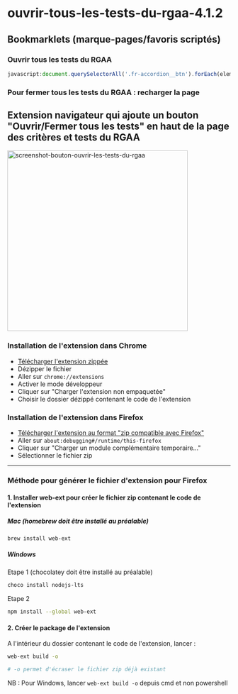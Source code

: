 # ouvrir-tous-les-tests-du-rgaa-4.1.2

## Bookmarklets (marque-pages/favoris scriptés)
### Ouvrir tous les tests du RGAA
```javascript
javascript:document.querySelectorAll('.fr-accordion__btn').forEach(element => element.setAttribute('aria-expanded', 'true'));
```
### Pour fermer tous les tests du RGAA : recharger la page

## Extension navigateur qui ajoute un bouton "Ouvrir/Fermer tous les tests" en haut de la page des critères et tests du RGAA

<img width="407" alt="screenshot-bouton-ouvrir-les-tests-du-rgaa" src="https://github.com/user-attachments/assets/e1af28aa-9d4d-43a2-8e28-0ec6661f78fa">

### Installation de l'extension dans Chrome

- [Télécharger l'extension zippée](https://github.com/florentroques/ouvrir-et-fermer-tous-les-tests-du-rgaa/releases/download/v1.0.0/ouvrir-et-fermer-tous-les-tests-du-rgaa-v1.0.0-chrome.zip)
- Dézipper le fichier
- Aller sur `chrome://extensions`
- Activer le mode développeur
- Cliquer sur "Charger l'extension non empaquetée"
- Choisir le dossier dézippé contenant le code de l'extension

### Installation de l'extension dans Firefox
- [Télécharger l'extension au format "zip compatible avec Firefox"](https://github.com/florentroques/ouvrir-et-fermer-tous-les-tests-du-rgaa/releases/download/v1.0.0/ouvrir_et_fermer_tous_les_tests_du_rgaa-1.0.0-firefox.zip)
- Aller sur `about:debugging#/runtime/this-firefox`
- Cliquer sur "Charger un module complémentaire temporaire…"
- Sélectionner le fichier zip

---

### Méthode pour générer le fichier d'extension pour Firefox

#### 1. Installer web-ext pour créer le fichier zip contenant le code de l'extension

##### Mac (homebrew doit être installé au préalable)
```bash
brew install web-ext
```

##### Windows
Etape 1 (chocolatey doit être installé au préalable)
```bash
choco install nodejs-lts
```
Etape 2
```bash
npm install --global web-ext
```

#### 2. Créer le package de l'extension
A l'intérieur du dossier contenant le code de l'extension, lancer :
```bash
web-ext build -o
```
```bash
# -o permet d'écraser le fichier zip déjà existant
```
NB : Pour Windows, lancer `web-ext build -o` depuis cmd et non powershell
